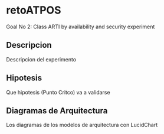 # retoATPOS
Goal No 2: Class ARTI by availability and security experiment
## Descripcion
Descripcion del experimento
## Hipotesis
Que hipotesis (Punto Critco) va a validarse
## Diagramas de Arquitectura
Los diagramas de  los modelos de arquitectura con LucidChart